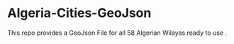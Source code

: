 # Algeria-Cities-GeoJson
This repo provides a GeoJson File for all 58 Algerian Wilayas ready to use .
